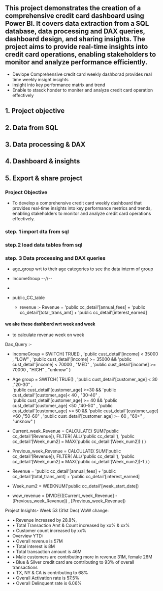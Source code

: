 ## This project demonstrates the creation of a comprehensive credit card dashboard using Power BI. It covers data extraction from a SQL database, data processing and DAX queries, dashboard design, and sharing insights. The project aims to provide real-time insights into credit card operations, enabling stakeholders to monitor and analyze performance efficiently.  


- Devlope Comprehensive credit card weekly dashborad provides real time weekly insight  insights 
- insight into key performance matrix and trend 
- Enable to stasck honder to moniter and analyze credit card operation effectively  


## 1. Project objective
## 2. Data from SQL
## 3. Data processing & DAX
## 4. Dashboard & insights
## 5. Export & share project

### Project Objective

- To develop a comprehensive credit card weekly dashboard that
provides real-time insights into key
performance metrics and trends,
enabling stakeholders to monitor
and analyze credit card operations
effectively.

### step. 1 import dta from sql   

### step.2 load data tables from sql 

### step. 3 Data processing and DAX queries   
- age_group wrt to their age categories to see the data interm of group 
- IncomeGroup --//-- 
- 

- public_CC_table 
    - revenue :- Revenue = 'public cc_detail'[annual_fees] + 'public cc_detail'[total_trans_amt] + 'public cc_detail'[interest_earned] 



#### we ake these dashbord wrt week and week 
- to calculate revenue week on week 

Dax_Query :- 

- IncomeGroup = SWITCH(
    TRUE() , 
    'public cust_detail'[income] < 35000 , "LOW" ,
    'public cust_detail'[income] >= 35000 && 'public cust_detail'[income] < 70000 , "MED" ,
    'public cust_detail'[income] >= 70000 , "HIGH" , 
    "unknow"
)

- Age group = SWITCH(
     TRUE() ,
     'public cust_detail'[customer_age] < 30 ,"20-30"  ,  
     'public cust_detail'[customer_age] >=30 && 'public cust_detail'[customer_age]< 40 , "30-40" ,    
     'public cust_detail'[customer_age] >= 40 && 'public cust_detail'[customer_age] <50 ,"40-50" , 
     'public cust_detail'[customer_age] >= 50 && 'public cust_detail'[customer_age] <60 ,"50-60" , 
     'public cust_detail'[customer_age] >= 60 , "60+" , 
     "unknow" 
        )
- Current_week_Revenue = CALCULATE(
    SUM('public cc_detail'[Revenue]),
    FILTER(
        ALL('public cc_detail'),
        'public cc_detail'[Week_num2] = MAX('public cc_detail'[Week_num2])
    )
)

- Previous_week_Revenue = CALCULATE(
    SUM('public cc_detail'[Revenue]),
    FILTER(
        ALL('public cc_detail'),
        'public cc_detail'[Week_num2] = MAX('public cc_detail'[Week_num2])-1
    )
)

- Revenue = 'public cc_detail'[annual_fees] + 'public cc_detail'[total_trans_amt] + 'public cc_detail'[interest_earned] 

- Week_num2 = WEEKNUM('public cc_detail'[week_start_date])

- wow_revenue = DIVIDE(([Current_week_Revenue] - [Previous_week_Revenue]) , [Previous_week_Revenue])




Project Insights- Week 53 (31st Dec)
WoW change:
- • Revenue increased by 28.8%,
- • Total Transaction Amt & Count increased by xx% & xx%
- • Customer count increased by xx%
- Overview YTD:
- • Overall revenue is 57M
- • Total interest is 8M
- • Total transaction amount is 46M
- • Male customers are contributing more in revenue 31M, female 26M
- • Blue & Silver credit card are contributing to 93% of overall transactions
- • TX, NY & CA is contributing to 68%
- • Overall Activation rate is 57.5%
- • Overall Delinquent rate is 6.06% 

 



